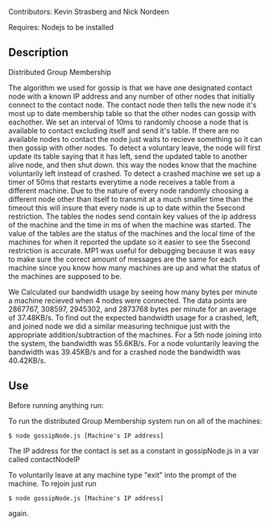Contributors: Kevin Strasberg and Nick Nordeen

Requires: Nodejs to be installed

## Description
Distributed Group Membership

The algorithm we used for gossip is that we have one designated contact node with a known IP address and any number of other nodes that initially connect to the contact node. The contact node then tells the new node it's most up to date membership table so that the other nodes can gossip with eachother. We set an interval of 10ms to randomly choose a node that is available to contact excluding itself and send it's table. If there are no available nodes to contact the node just waits to recieve something so it can then gossip with other nodes. To detect a voluntary leave, the node will first update its table saying that it has left, send the updated table to another alive node, and then shut down. this way the nodes know that the machine voluntarily left instead of crashed. To detect a crashed machine we set up a timer of 50ms that restarts everytime a node receives a table from a different machine. Due to the nature of every node randomly choosing a different node other than itself to transmit at a much smaller time than the timeout this will insure that every node is up to date within the 5second restriction. The tables the nodes send contain key values of the ip address of the machine and the time in ms of when the machine was started. The value of the tables are the status of the machines and the local time of the machines for when it reported the update so it easier to see the 5second restriction is accurate. MP1 was useful for debugging because it was easy to make sure the correct amount of messages are the same for each machine since you know how many machines are up and what the status of the machines are supposed to be.

We Calculated our bandwidth usage by seeing how many bytes per minute a machine recieved when 4 nodes were connected. The data points are 2867767, 308597, 2945302, and 2873768 bytes per minute for an average of 37.48KB/s. To find out the expected bandwidth usage for a crashed, left, and joined node we did a similar measuring technique just with the appropriate addition/subtraction of the machines. For a 5th node joining into the system, the bandwidth was 55.6KB/s. For a node voluntarily leaving the bandwidth was 39.45KB/s and for a crashed node the bandwidth was 40.42KB/s.


## Use
Before running anything run:

To run the distributed Group Membership system run on all of the machines:

    $ node gossipNode.js [Machine's IP address]

The IP address for the contact is set as a constant in gossipNode.js in a var called contactNodeIP

To voluntarily leave at any machine type "exit" into the prompt of the machine. To rejoin just run

    $ node gossipNode.js [Machine's IP address]

again.
